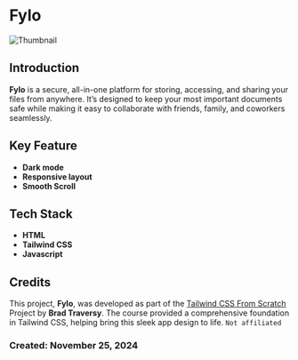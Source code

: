 # Fylo

![Thumbnail](/thumbnail/fylo.gif)

## Introduction
**Fylo** is a secure, all-in-one platform for storing, accessing, and sharing your files from anywhere. It’s designed to keep your most important documents safe while making it easy to collaborate with friends, family, and coworkers seamlessly.

## Key Feature
- **Dark mode**
- **Responsive layout**
- **Smooth Scroll**

## Tech Stack
- **HTML**
- **Tailwind CSS**
- **Javascript**

## Credits
This project, **Fylo**, was developed as part of the [Tailwind CSS From Scratch](https://www.udemy.com/course/tailwind-from-scratch) Project by **Brad Traversy**. The course provided a comprehensive foundation in Tailwind CSS, helping bring this sleek app design to life.   `Not affiliated`

### Created: November 25, 2024
